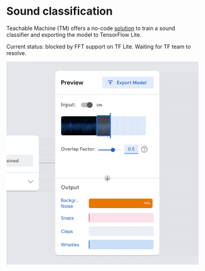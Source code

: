 # Sound classification

Teachable Machine (TM) offers a no-code [solution](https://medium.com/@warronbebster/teachable-machine-tutorial-snap-clap-whistle-4212fd7f3555) to train a sound classifier and exporting the model to TensorFlow Lite.

Current status: blocked by FFT support on TF Lite. Waiting for TF team to resolve.

<p align="center">
 <img src="../images/screenshots/classify_sound.gif" width='680'/>
</p>
